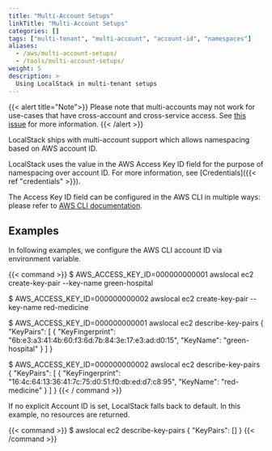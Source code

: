 ```yaml
---
title: "Multi-Account Setups"
linkTitle: "Multi-Account Setups"
categories: []
tags: ["multi-tenant", "multi-account", "account-id", "namespaces"]
aliases:
  - /aws/multi-account-setups/
  - /tools/multi-account-setups/
weight: 5
description: >
  Using LocalStack in multi-tenant setups
---
```


{{< alert title="Note">}}
Please note that multi-accounts may not work for use-cases that have cross-account and cross-service access.
See [this issue](https://github.com/localstack/localstack/issues/7041) for more information.
{{< /alert >}}

LocalStack ships with multi-account support which allows namespacing based on AWS account ID.

LocalStack uses the value in the AWS Access Key ID field for the purpose of namespacing over account ID.
For more information, see [Credentials]({{< ref "credentials" >}}).

The Access Key ID field can be configured in the AWS CLI in multiple ways: please refer to [AWS CLI documentation](https://docs.aws.amazon.com/cli/latest/userguide/cli-configure-quickstart.html#cli-configure-quickstart-precedence).

## Examples

In following examples, we configure the AWS CLI account ID via environment variable.

{{< command >}}
$ AWS_ACCESS_KEY_ID=000000000001 awslocal ec2 create-key-pair --key-name green-hospital

$ AWS_ACCESS_KEY_ID=000000000002 awslocal ec2 create-key-pair --key-name red-medicine

$ AWS_ACCESS_KEY_ID=000000000001 awslocal ec2 describe-key-pairs
{
    "KeyPairs": [
        {
            "KeyFingerprint": "6b:e3:a3:41:4b:60:f3:6d:7b:84:3e:17:e3:ad:d0:15",
            "KeyName": "green-hospital"
        }
    ]
}

$ AWS_ACCESS_KEY_ID=000000000002 awslocal ec2 describe-key-pairs
{
    "KeyPairs": [
        {
            "KeyFingerprint": "16:4c:64:13:36:41:7c:75:d0:51:f0:db:ed:d7:c8:95",
            "KeyName": "red-medicine"
        }
    ]
}
{{< / command >}}

If no explicit Account ID is set, LocalStack falls back to default. In this example, no resources are returned.

{{< command >}}
$ awslocal ec2 describe-key-pairs
{
    "KeyPairs": []
}
{{< /command >}}
